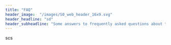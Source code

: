 ```yaml
--- 
title: "FAQ" 
header_image:  "/images/S0_web_header_16x9.svg"
header_headline: "sd"
header_subheadline: "Some answers to frequently asked questions about the suburb zero ACT plan."
---  
```


scs